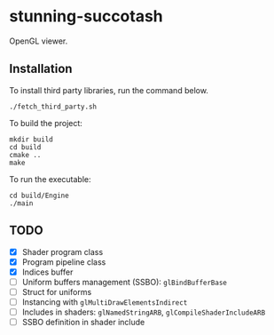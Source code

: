 # stunning-succotash
OpenGL viewer.

## Installation
To install third party libraries, run the command below.
```
./fetch_third_party.sh
```

To build the project:
```
mkdir build
cd build
cmake ..
make
```

To run the executable:
```
cd build/Engine
./main
```

## TODO
* [x] Shader program class
* [x] Program pipeline class
* [x] Indices buffer
* [ ] Uniform buffers management (SSBO): `glBindBufferBase`
* [ ] Struct for uniforms
* [ ] Instancing with `glMultiDrawElementsIndirect`
* [ ] Includes in shaders: `glNamedStringARB`, `glCompileShaderIncludeARB`
* [ ] SSBO definition in shader include
